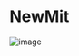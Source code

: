 # NewMit

![image](https://github.com/HaeZuo/NewMit/assets/66985977/97037fa8-861b-4ffe-87cf-496890c9e700)
